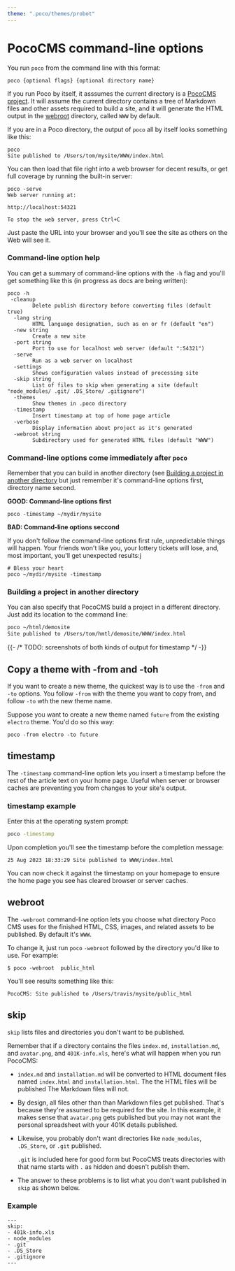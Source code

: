 ```yaml
---
theme: ".poco/themes/probot"
---
```

# PocoCMS command-line options

You run `poco` from the command line with this format:

```
poco {optional flags} {optional directory name}
```

If you run Poco by itself, it asssumes the current
directory is a [PocoCMS project](glossary.html#project).
It will assume the current directory contains a
tree of Markdown files and other assets required to build a site,
and it will generate the HTML output in the [webroot](glossary.html#webroot)
directory, called `WWW` by default.

If you are in a Poco directory, the output of `poco` all by itself
looks something like this:

```
poco
Site published to /Users/tom/mysite/WWW/index.html
```
You can then load that file right into a web browser for
decent results, or get full coverage by running the built-in server:

```
poco -serve
Web server running at:

http://localhost:54321

To stop the web server, press Ctrl+C
```

Just paste the URL into your browser and you'll see the site as 
others on the Web will see it.

### Command-line option help

You can get a summary of command-line options with the `-h` flag
and you'll get something like this (in progress as docs are being
written):



```
poco -h
 -cleanup
    	Delete publish directory before converting files (default true)
  -lang string
    	HTML language designation, such as en or fr (default "en")
  -new string
    	Create a new site
  -port string
    	Port to use for localhost web server (default ":54321")
  -serve
    	Run as a web server on localhost
  -settings
    	Shows configuration values instead of processing site
  -skip string
    	List of files to skip when generating a site (default "node_modules/ .git/ .DS_Store/ .gitignore")
  -themes
    	Show themes in .poco directory
  -timestamp
    	Insert timestamp at top of home page article
  -verbose
    	Display information about project as it's generated
  -webroot string
    	Subdirectory used for generated HTML files (default "WWW")

```

### Command-line options come immediately after `poco`

Remember that you can build in another directory
(see [Building a project in another directory](building-a-project-in-another-directory.html) but just remember it's command-line options first, directory
name second.

**GOOD: Command-line options first**

```
poco -timestamp ~/mydir/mysite
```

**BAD: Command-line options seccond**

If you don't follow the command-line options first rule, unpredictable
things will happen. Your friends won't like you, your lottery tickets
will lose, and, most important, you'll get unexpected results:j

```
# Bless your heart
poco ~/mydir/mysite -timestamp 
```

### Building a project in another directory

You can also specify that PocoCMS build a project 
in a different directory. Just add its location to the
command line:

```bash
poco ~/html/demosite
Site published to /Users/tom/hmtl/demosite/WWW/index.html

```

{{- /* TODO: screenshots of both kinds of output for timestamp */ -}}

## Copy a theme with -from and -toh

If you want to create a new theme, the quickest way is
to use the `-from` and `-to` options. You follow `-from` with the
theme you want to copy from, and follow `-to` wth the new theme name.

Suppose you want to create a new theme named `future` from
the existing `electro` theme. You'd do so this way:

```
poco -from electro -to future
```


## timestamp

The `-timestamp` command-line option lets you insert
a timestamp before the rest of the article text on your
home page. Useful when server or browser caches are
preventing you from changes to your site's output.

### timestamp example

Enter this at the operating system prompt:

```bash
poco -timestamp
```

Upon completion you'll see the timestamp before the completion message:

```
25 Aug 2023 18:33:29 Site published to WWW/index.html
```

You can now check it against the timestamp on your homepage
to ensure the home page you see has cleared browser or server caches.


## webroot

The `-webroot` command-line option lets you choose what directory
Poco CMS uses for the finished HTML, CSS, images, and related assets
to be published. By default it's `WWW`. 

To change it, just run `poco` `-webroot` followed by the
directory you'd like to use. For example:

```
$ poco -webroot  public_html

```


You'll see results something like this:

```
PocoCMS: Site published to /Users/travis/mysite/public_html
```

## skip

`skip` lists files and directories you don't want to be published.

Remember that if a directory contains the files `index.md`, `installation.md`,
and `avatar.png`, and `401K-info.xls`, here's what will happen when you 
run PocoCMS:

* `index.md` and `installation.md` will be converted to HTML document files
named `index.html` and `installation.html`. The the HTML files will be published
The Markdown files will not.
* By design, all files other than than Markdown files get published. That's
because they're assumed to be required for the site. In this example,
it makes sense that `avatar.png` gets published but you may not want
the personal spreadsheet with your 401K details published.
* Likewise, you probably don't want directories like `node_modules`,
`.DS_Store`, or `.git` published. 

  `.git` is included here for good form but 
PocoCMS treats directories with that name starts with `.` as hidden and
doesn't publish them.
* The answer to these problems is to list what you don't want published in `skip` 
as shown below.

### Example
```
---
skip:
- 401k-info.xls
- node_modules
- .git
- .DS_Store
- .gitignore
---
```

